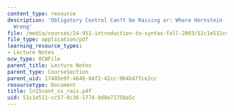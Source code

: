 ```yaml
---
content_type: resource
description: 'Obligatory Control Can?t be Raising or: Where Hornstein (1999) Got It
  Wrong'
file: /media/courses/24-951-introduction-to-syntax-fall-2003/51c1e511cc570c3617748d8e71758a5c_ln15cont_vs_rais.pdf
file_type: application/pdf
learning_resource_types:
- Lecture Notes
ocw_type: OCWFile
parent_title: Lecture Notes
parent_type: CourseSection
parent_uid: 17405e9f-4648-84f2-42cc-9b4b47fce2cc
resourcetype: Document
title: ln15cont_vs_rais.pdf
uid: 51c1e511-cc57-0c36-1774-8d8e71758a5c
---
```

